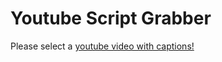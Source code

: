<!--
author:   Daniel Hoffmann
version:  0.2.0
language: en
narrator: US English Female

script: https://cdn.jsdelivr.net/gh/kaptn-seebar/english-lia@latest/base.js
script: https://cdn.jsdelivr.net/gh/kaptn-seebar/english-lia@latest/consys.js
script: https://cdn.jsdelivr.net/gh/kaptn-seebar/english-lia@latest/grabber.js
script: https://cdn.jsdelivr.net/gh/kaptn-seebar/english-lia@latest/grabber-lia-bridge.js
script: https://cdn.jsdelivr.net/gh/kaptn-seebar/english-lia@latest/lul.js
link: https://cdn.jsdelivr.net/gh/kaptn-seebar/english-lia@latest/lul.css
link: https://cdn.jsdelivr.net/gh/kaptn-seebar/english-lia@latest/consys.css

-->

# Youtube Script Grabber 

Please select a <a href="https://www.youtube.com/results?search_query=science&sp=EgIoAQ%253D%253D" target="_blank">youtube video with captions!</a> 

<script input="hidden" defer>
  startGrabber();
</script>

<div id='grabber-frame'></div>

